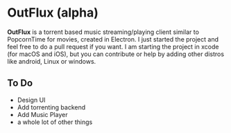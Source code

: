 # OutFlux (alpha)

**OutFlux** is a torrent based music streaming/playing client similar to PopcornTime for movies, created in Electron. I just started the project and feel free to do a pull request if you want. I am starting the project in xcode (for macOS and iOS), but you can contribute or help by adding other distros like android, Linux or windows.

## To Do
- Design UI
- Add torrenting backend
- Add Music Player
- a whole lot of other things

